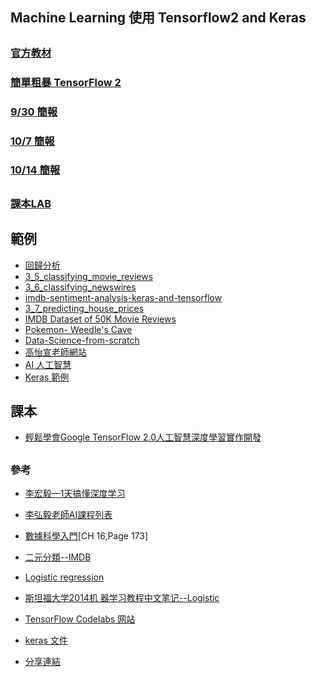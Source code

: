 ## Machine Learning 使用 Tensorflow2 and Keras
##
### [官方教材](https://github.com/czy36mengfei/tensorflow2_tutorials_chinese)
### [簡單粗暴 TensorFlow 2 ](https://tf.wiki/zh_hant/)
### [9/30 簡報](https://github.com/jumbokh/class1091/blob/master/ML/docs/tf2-class.pptx)
### [10/7 簡報](https://github.com/jumbokh/class1091/blob/master/ML/docs/CH02.ppt)
### [10/14 簡報](https://github.com/jumbokh/class1091/blob/master/ML/docs/CH03a.ppt)
##
### [課本LAB](https://drive.google.com/drive/folders/1RIAZivl1IG4vbC2sf0h_N8jRnfiiL0tU?usp=sharing)
## 範例
* [回歸分析](https://nbviewer.jupyter.org/github/jumbokh/class1091/blob/master/ML/5_6%E5%B0%88%E9%A1%8C_%E7%B7%9A%E6%80%A7%E5%9B%9E%E6%AD%B8.ipynb)
* [3_5_classifying_movie_reviews](https://github.com/jumbokh/class1091/blob/master/ML/notebooks/3_5_classifying_movie_reviews.ipynb)
* [3_6_classifying_newswires](https://github.com/jumbokh/class1091/blob/master/ML/notebooks/3_6_classifying_newswires.ipynb)
* [imdb-sentiment-analysis-keras-and-tensorflow](https://github.com/jumbokh/class1091/blob/master/ML/notebooks/imdb-sentiment-analysis-keras-and-tensorflow.ipynb)
* [3_7_predicting_house_prices](https://github.com/jumbokh/class1091/blob/master/ML/notebooks/3_7_predicting_house_prices.ipynb)
* [IMDB Dataset of 50K Movie Reviews](https://www.kaggle.com/lakshmi25npathi/imdb-dataset-of-50k-movie-reviews)
* [Pokemon- Weedle's Cave](https://www.kaggle.com/terminus7/pokemon-challenge)
* [Data-Science-from-scratch](https://github.com/joelgrus/data-science-from-scratch/blob/master/scratch/logistic_regression.py)
* [高怡宣老師網站](https://sites.google.com/view/yhkao/%E9%A6%96%E9%A0%81?authuser=0)
* [AI 人工智慧](https://drive.google.com/drive/folders/15kyGSVE06YQKf64xIcn_sKGDQH0AWU6w?usp=sharing)
* [Keras 範例](https://drive.google.com/drive/folders/1BNDekb21wMyzDqM4LmtnN3v0qlsmrBQZ?usp=sharing)
## 課本
* [輕鬆學會Google TensorFlow 2.0人工智慧深度學習實作開發](https://www.books.com.tw/products/0010832030)
##
### 參考
* [李宏毅—1天搞懂深度学习](https://github.com/jumbokh/class1091/blob/master/ML/docs/%E6%9D%8E%E5%AE%8F%E6%AF%85%E2%80%941%E5%A4%A9%E6%90%9E%E6%87%82%E6%B7%B1%E5%BA%A6%E5%AD%A6%E4%B9%A0.pdf)
* [李弘毅老師AI課程列表](http://speech.ee.ntu.edu.tw/~tlkagk/courses_ML19.html)
* [數據科學入門](https://github.com/jumbokh/class1091/blob/master/ML/docs/%E6%95%B0%E6%8D%AE%E7%A7%91%E5%AD%A6%E5%85%A5%E9%97%A8.pdf)[CH 16,Page 173]
* [二元分類--IMDB](https://github.com/jumbokh/class1091/blob/master/ML/docs/%E4%BA%8C%E5%85%83%E5%88%86%E9%A1%9E.pdf)
* [Logistic regression](https://github.com/jumbokh/class1091/blob/master/ML/docs/Keras-%E6%B7%B1%E5%BA%A6%E5%AD%B8%E7%BF%92%E5%85%A5%E9%96%80Logistic.pdf)
* [斯坦福大学2014机 器学习教程中文笔记--Logistic](https://github.com/jumbokh/class1091/blob/master/ML/docs/%E6%96%AF%E5%9D%A6%E7%A6%8F%E5%A4%A7%E5%AD%A62014%E6%9C%BA%20%E5%99%A8%E5%AD%A6%E4%B9%A0%E6%95%99%E7%A8%8B%E4%B8%AD%E6%96%87%E7%AC%94%E8%AE%B0Logistic.pdf)
* [TensorFlow Codelabs 网站](https://codelabs.tf.wiki/)
* [keras 文件](https://keras.io/zh/)

* [分享連結](https://drive.google.com/drive/folders/1RIAZivl1IG4vbC2sf0h_N8jRnfiiL0tU?usp=sharing)

